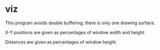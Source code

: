 # viz

This program avoids double buffering; there is only one drawing surface.

X-Y positions are given as percentages of window width and height.

Distances are given as percentages of window height.

